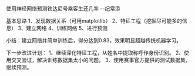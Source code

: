 使用神经网络预测铁达尼号乘客生还几率
--纪常添

基本思路
1、发现数据关系（可用matplotlib）
2、特征工程（挖掘尽可能多的信息）
3、建立网络
4、训练网络
5、进行预测


小结：建立网络并简单训练后，得分达到0.83，效果明显超越传统机器学习。

下一步改进计划：
1、继续深化特征工程，从姓名中提取称呼作身份识别。
2、使用交叉验证，解决训练数据集太小的问题。
3、使用赛事官方提供的测试数据集，继续预测。
